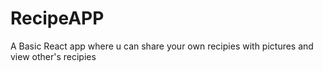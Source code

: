 # RecipeAPP

A Basic React app where u can share your own recipies with pictures and view other's recipies
